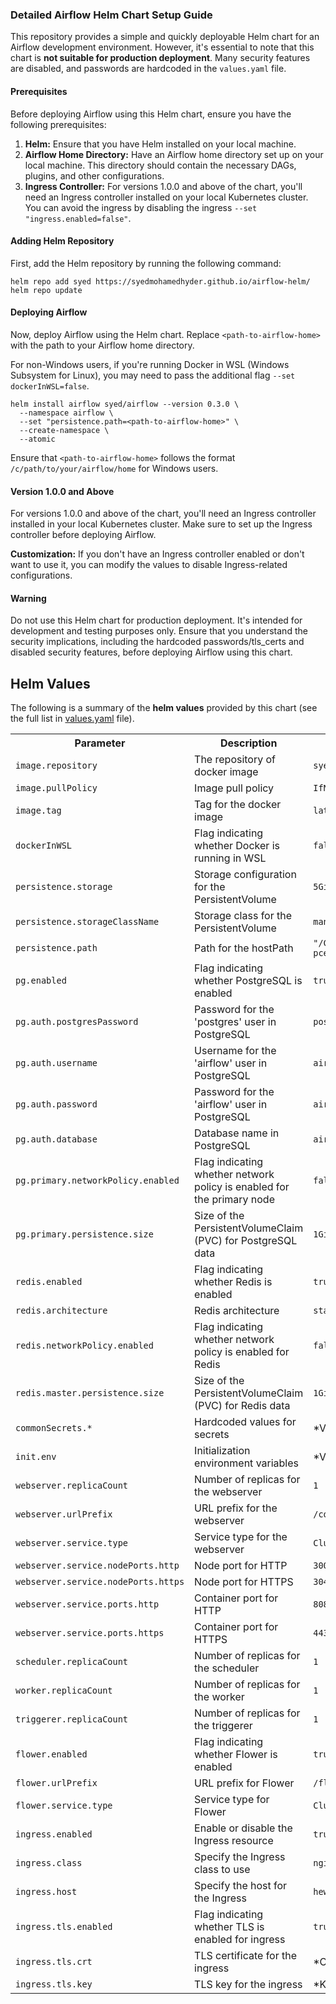 <h3>Detailed Airflow Helm Chart Setup Guide</h3>

<p>This repository provides a simple and quickly deployable Helm chart for an Airflow development environment. However, it's essential to note that this chart is <strong>not suitable for production deployment</strong>. Many security features are disabled, and passwords are hardcoded in the <code>values.yaml</code> file.</p>

<h4>Prerequisites</h4>

<p>Before deploying Airflow using this Helm chart, ensure you have the following prerequisites:</p>

<ol>
  <li><strong>Helm:</strong> Ensure that you have Helm installed on your local machine.</li>
  <li><strong>Airflow Home Directory:</strong> Have an Airflow home directory set up on your local machine. This directory should contain the necessary DAGs, plugins, and other configurations.</li>
  <li><strong>Ingress Controller:</strong> For versions 1.0.0 and above of the chart, you'll need an Ingress controller installed on your local Kubernetes cluster. You can avoid the ingress by disabling the ingress <code>--set "ingress.enabled=false"</code>.</li>
</ol>

<h4>Adding Helm Repository</h4>

<p>First, add the Helm repository by running the following command:</p>

<pre><code>helm repo add syed https://syedmohamedhyder.github.io/airflow-helm/
helm repo update
</code></pre>

<h4>Deploying Airflow</h4>

<p>Now, deploy Airflow using the Helm chart. Replace <code>&lt;path-to-airflow-home&gt;</code> with the path to your Airflow home directory.</p>

<p>For non-Windows users, if you're running Docker in WSL (Windows Subsystem for Linux), you may need to pass the additional flag <code>--set dockerInWSL=false</code>.</p>

<pre><code>helm install airflow syed/airflow --version 0.3.0 \
  --namespace airflow \
  --set "persistence.path=&lt;path-to-airflow-home&gt;" \
  --create-namespace \
  --atomic
</code></pre>

<p>Ensure that <code>&lt;path-to-airflow-home&gt;</code> follows the format <code>/c/path/to/your/airflow/home</code> for Windows users.</p>

<h4>Version 1.0.0 and Above</h4>

<p>For versions 1.0.0 and above of the chart, you'll need an Ingress controller installed in your local Kubernetes cluster. Make sure to set up the Ingress controller before deploying Airflow.</p>

<p><strong>Customization:</strong> If you don't have an Ingress controller enabled or don't want to use it, you can modify the values to disable Ingress-related configurations.</p>

<h4>Warning</h4>

<p>Do not use this Helm chart for production deployment. It's intended for development and testing purposes only. Ensure that you understand the security implications, including the hardcoded passwords/tls_certs and disabled security features, before deploying Airflow using this chart.</p>

<h2>Helm Values</h2>

<p>The following is a summary of the <strong>helm values</strong> provided by this chart (see the full list in <a href="https://github.com/SyedMohamedHyder/airflow-helm/blob/main/charts/airflow/values.yaml">values.yaml</a> file).</p>

<table>
  <tr>
    <th>Parameter</th>
    <th>Description</th>
    <th>Default</th>
  </tr>
  <tr>
    <td><code>image.repository</code></td>
    <td>The repository of docker image</td>
    <td><code>syedhyder1362k/cohesive</code></td>
  </tr>
  <tr>
    <td><code>image.pullPolicy</code></td>
    <td>Image pull policy</td>
    <td><code>IfNotPresent</code></td>
  </tr>
  <tr>
    <td><code>image.tag</code></td>
    <td>Tag for the docker image</td>
    <td><code>latest</code></td>
  </tr>
  <tr>
    <td><code>dockerInWSL</code></td>
    <td>Flag indicating whether Docker is running in WSL</td>
    <td><code>false</code></td>
  </tr>
  <tr>
    <td><code>persistence.storage</code></td>
    <td>Storage configuration for the PersistentVolume</td>
    <td><code>5Gi</code></td>
  </tr>
  <tr>
    <td><code>persistence.storageClassName</code></td>
    <td>Storage class for the PersistentVolume</td>
    <td><code>manual</code></td>
  </tr>
  <tr>
    <td><code>persistence.path</code></td>
    <td>Path for the hostPath</td>
    <td><code>"/C/Users/kunmeer/go/src/github.com/cmo-pce-e2e-build"</code></td>
  </tr>
  <tr>
    <td><code>pg.enabled</code></td>
    <td>Flag indicating whether PostgreSQL is enabled</td>
    <td><code>true</code></td>
  </tr>
  <tr>
    <td><code>pg.auth.postgresPassword</code></td>
    <td>Password for the 'postgres' user in PostgreSQL</td>
    <td><code>postgres</code></td>
  </tr>
  <tr>
    <td><code>pg.auth.username</code></td>
    <td>Username for the 'airflow' user in PostgreSQL</td>
    <td><code>airflow</code></td>
  </tr>
  <tr>
    <td><code>pg.auth.password</code></td>
    <td>Password for the 'airflow' user in PostgreSQL</td>
    <td><code>airflow</code></td>
  </tr>
  <tr>
    <td><code>pg.auth.database</code></td>
    <td>Database name in PostgreSQL</td>
    <td><code>airflow</code></td>
  </tr>
  <tr>
    <td><code>pg.primary.networkPolicy.enabled</code></td>
    <td>Flag indicating whether network policy is enabled for the primary node</td>
    <td><code>false</code></td>
  </tr>
  <tr>
    <td><code>pg.primary.persistence.size</code></td>
    <td>Size of the PersistentVolumeClaim (PVC) for PostgreSQL data</td>
    <td><code>1Gi</code></td>
  </tr>
  <tr>
    <td><code>redis.enabled</code></td>
    <td>Flag indicating whether Redis is enabled</td>
    <td><code>true</code></td>
  </tr>
  <tr>
    <td><code>redis.architecture</code></td>
    <td>Redis architecture</td>
    <td><code>standalone</code></td>
  </tr>
  <tr>
    <td><code>redis.networkPolicy.enabled</code></td>
    <td>Flag indicating whether network policy is enabled for Redis</td>
    <td><code>false</code></td>
  </tr>
  <tr>
    <td><code>redis.master.persistence.size</code></td>
    <td>Size of the PersistentVolumeClaim (PVC) for Redis data</td>
    <td><code>1Gi</code></td>
  </tr>
  <tr>
    <td><code>commonSecrets.*</code></td>
    <td>Hardcoded values for secrets</td>
    <td>*Various*</td>
  </tr>
  <tr>
    <td><code>init.env</code></td>
    <td>Initialization environment variables</td>
    <td>*Various*</td>
  </tr>
  <tr>
    <td><code>webserver.replicaCount</code></td>
    <td>Number of replicas for the webserver</td>
    <td><code>1</code></td>
  </tr>
  <tr>
    <td><code>webserver.urlPrefix</code></td>
    <td>URL prefix for the webserver</td>
    <td><code>/cohesive</code></td>
  </tr>
  <tr>
    <td><code>webserver.service.type</code></td>
    <td>Service type for the webserver</td>
    <td><code>ClusterIP</code></td>
  </tr>
  <tr>
    <td><code>webserver.service.nodePorts.http</code></td>
    <td>Node port for HTTP</td>
    <td><code>30080</code></td>
  </tr>
  <tr>
    <td><code>webserver.service.nodePorts.https</code></td>
    <td>Node port for HTTPS</td>
    <td><code>30443</code></td>
  </tr>
  <tr>
    <td><code>webserver.service.ports.http</code></td>
    <td>Container port for HTTP</td>
    <td><code>8080</code></td>
  </tr>
  <tr>
    <td><code>webserver.service.ports.https</code></td>
    <td>Container port for HTTPS</td>
    <td><code>443</code></td>
  </tr>
  <tr>
    <td><code>scheduler.replicaCount</code></td>
    <td>Number of replicas for the scheduler</td>
    <td><code>1</code></td>
  </tr>
  <tr>
    <td><code>worker.replicaCount</code></td>
    <td>Number of replicas for the worker</td>
    <td><code>1</code></td>
  </tr>
  <tr>
    <td><code>triggerer.replicaCount</code></td>
    <td>Number of replicas for the triggerer</td>
    <td><code>1</code></td>
  </tr>
  <tr>
    <td><code>flower.enabled</code></td>
    <td>Flag indicating whether Flower is enabled</td>
    <td><code>true</code></td>
  </tr>
  <tr>
    <td><code>flower.urlPrefix</code></td>
    <td>URL prefix for Flower</td>
    <td><code>/flower</code></td>
  </tr>
  <tr>
    <td><code>flower.service.type</code></td>
    <td>Service type for Flower</td>
    <td><code>ClusterIP</code></td>
  </tr>
  <tr>
    <td><code>ingress.enabled</code></td>
    <td>Enable or disable the Ingress resource</td>
    <td><code>true</code></td>
  </tr>
  <tr>
    <td><code>ingress.class</code></td>
    <td>Specify the Ingress class to use</td>
    <td><code>nginx</code></td>
  </tr>
  <tr>
    <td><code>ingress.host</code></td>
    <td>Specify the host for the Ingress</td>
    <td><code>hewlettpackard.dev.internal</code></td>
  </tr>
  <tr>
    <td><code>ingress.tls.enabled</code></td>
    <td>Flag indicating whether TLS is enabled for ingress</td>
    <td><code>true</code></td>
  </tr>
  <tr>
    <td><code>ingress.tls.crt</code></td>
    <td>TLS certificate for the ingress</td>
    <td>*Certificate data*</td>
  </tr>
  <tr>
    <td><code>ingress.tls.key</code></td>
    <td>TLS key for the ingress</td>
    <td>*Key data*</td>
  </tr>
</table>

</html>

